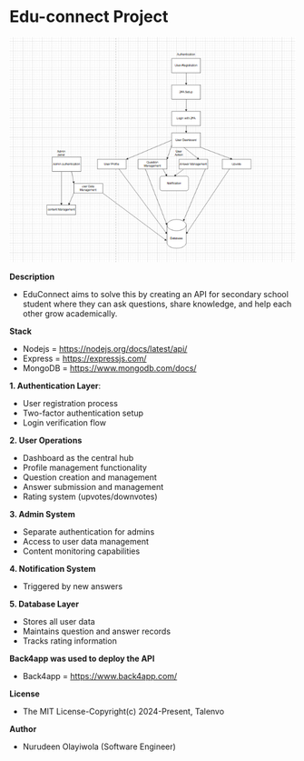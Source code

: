 
# Edu-connect Project
![Architecture Diagram](/screenshotImage/screenshot.png)




 **Description**
   - EduConnect aims to solve this by creating an API for secondary 
     school student where they can ask questions, 
     share knowledge, and help each other grow academically.



 **Stack**
  - Nodejs = <https://nodejs.org/docs/latest/api/>
  - Express = <https://expressjs.com/>
  - MongoDB = <https://www.mongodb.com/docs/>

  **1. Authentication Layer**:
  - User registration process
  - Two-factor authentication setup
  - Login verification flow

  **2. User Operations**
  - Dashboard as the central hub
  - Profile management functionality
  - Question creation and management
  - Answer submission and management
  - Rating system (upvotes/downvotes)

  **3. Admin System**
  - Separate authentication for admins
  - Access to user data management
  - Content monitoring capabilities

  **4. Notification System**
  - Triggered by new answers

  **5. Database Layer**
  - Stores all user data
  - Maintains question and answer records
  - Tracks rating information

  **Back4app was used to deploy the API**
   - Back4app = <https://www.back4app.com/>

  **License**
   - The MIT License-Copyright(c) 2024-Present, Talenvo
 
  **Author**
   - Nurudeen Olayiwola (Software Engineer)




